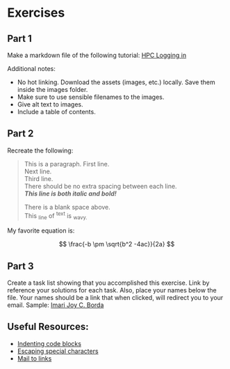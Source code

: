 # Exercises

## Part 1

Make a markdown file of the following tutorial: [HPC Logging in](https://asti.dost.gov.ph/coare/wiki/Main/using-coare/hpc/logging-in)

Additional notes:

- No hot linking. Download the assets (images, etc.) locally. Save them inside the images folder.
- Make sure to use sensible filenames to the images.
- Give alt text to images.
- Include a table of contents.

## Part 2

Recreate the following:

> This is a paragraph.
> First line.  
> Next line.  
> Third line.  
> There should be no extra spacing between each line.  
> _**This line is both italic and bold!**_
>
> There is a blank space above.  
> This <sub>line</sub> of <sup>text</sup> is <sub>wavy.</sub>

My favorite equation is:

$$ \frac{-b \pm \sqrt{b^2 -4ac}}{2a} $$

## Part 3

Create a task list showing that you accomplished this exercise.
Link by reference your solutions for each task. Also, place your names below the file. Your names should be a link that when clicked, will redirect you to your email. Sample: [Imari Joy C. Borda](mailto:icborda@up.edu.ph)

## Useful Resources:

- [Indenting code blocks](https://www.jetbrains.com/help/hub/Markdown-Syntax.html#indented-code-blocks)
- [Escaping special characters](https://www.jetbrains.com/help/hub/Markdown-Syntax.html#backslash-escapes)
- [Mail to links](https://www.w3schools.io/file/markdown-links/#mailto-links-in-markdown)

